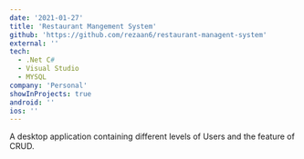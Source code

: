 ```yaml
---
date: '2021-01-27'
title: 'Restaurant Mangement System'
github: 'https://github.com/rezaan6/restaurant-managent-system'
external: ''
tech:
  - .Net C#
  - Visual Studio
  - MYSQL
company: 'Personal'
showInProjects: true
android: ''
ios: ''
---
```


A desktop application containing different levels of Users and the feature of CRUD.
